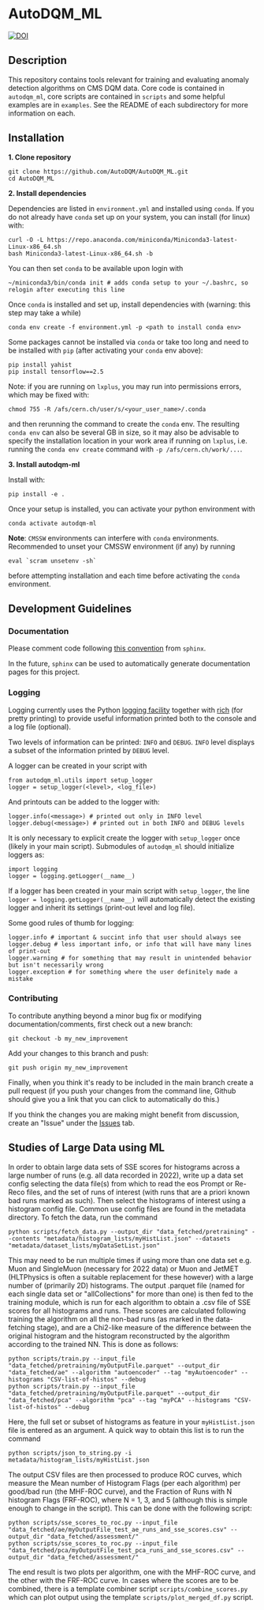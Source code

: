 # AutoDQM_ML
[![DOI](https://zenodo.org/badge/356313006.svg)](https://zenodo.org/badge/latestdoi/356313006)

## Description
This repository contains tools relevant for training and evaluating anomaly detection algorithms on CMS DQM data.
Core code is contained in `autodqm_ml`, core scripts are contained in `scripts` and some helpful examples are in `examples`.
See the README of each subdirectory for more information on each.

## Installation
**1. Clone repository**
```
git clone https://github.com/AutoDQM/AutoDQM_ML.git 
cd AutoDQM_ML
```
**2. Install dependencies**

Dependencies are listed in ```environment.yml``` and installed using `conda`. If you do not already have `conda` set up on your system, you can install (for linux) with:
```
curl -O -L https://repo.anaconda.com/miniconda/Miniconda3-latest-Linux-x86_64.sh
bash Miniconda3-latest-Linux-x86_64.sh -b
```
You can then set `conda` to be available upon login with
```
~/miniconda3/bin/conda init # adds conda setup to your ~/.bashrc, so relogin after executing this line
```

Once `conda` is installed and set up, install dependencies with (warning: this step may take a while)
```
conda env create -f environment.yml -p <path to install conda env>
```

Some packages cannot be installed via `conda` or take too long and need to be installed with `pip` (after activating your `conda` env above):
```
pip install yahist
pip install tensorflow==2.5
```

Note: if you are running on `lxplus`, you may run into permissions errors, which may be fixed with:
```
chmod 755 -R /afs/cern.ch/user/s/<your_user_name>/.conda
```
and then rerunning the command to create the `conda` env. The resulting `conda env` can also be several GB in size, so it may also be advisable to specify the installation location in your work area if running on `lxplus`, i.e. running the `conda env create` command with `-p /afs/cern.ch/work/...`.

**3. Install autodqm-ml**

Install with:
```
pip install -e .
```

Once your setup is installed, you can activate your python environment with
```
conda activate autodqm-ml
```

**Note**: `CMSSW` environments can interfere with `conda` environments. Recommended to unset your CMSSW environment (if any) by running
```
eval `scram unsetenv -sh`
```
before attempting installation and each time before activating the `conda` environment.

## Development Guidelines

### Documentation
Please comment code following [this convention](https://sphinx-rtd-tutorial.readthedocs.io/en/latest/docstrings.html) from `sphinx`.

In the future, `sphinx` can be used to automatically generate documentation pages for this project.

### Logging
Logging currently uses the Python [logging facility](https://docs.python.org/3/library/logging.html) together with [rich](https://github.com/willmcgugan/rich) (for pretty printing) to provide useful information printed both to the console and a log file (optional).

Two levels of information can be printed: `INFO` and `DEBUG`. `INFO` level displays a subset of the information printed by `DEBUG` level.

A logger can be created in your script with
```
from autodqm_ml.utils import setup_logger
logger = setup_logger(<level>, <log_file>)
```
And printouts can be added to the logger with:
```
logger.info(<message>) # printed out only in INFO level
logger.debug(<message>) # printed out in both INFO and DEBUG levels
```

It is only necessary to explicit create the logger with `setup_logger` once (likely in your main script). Submodules of `autodqm_ml` should initialize loggers as:
```
import logging
logger = logging.getLogger(__name__)
```
If a logger has been created in your main script with `setup_logger`, the line `logger = logging.getLogger(__name__)` will automatically detect the existing logger and inherit its settings (print-out level and log file).

Some good rules of thumb for logging:
```
logger.info # important & succint info that user should always see
logger.debug # less important info, or info that will have many lines of print-out
logger.warning # for something that may result in unintended behavior but isn't necessarily wrong
logger.exception # for something where the user definitely made a mistake
```

### Contributing
To contribute anything beyond a minor bug fix or modifying documentation/comments, first check out a new branch:
```
git checkout -b my_new_improvement
```
Add your changes to this branch and push:
```
git push origin my_new_improvement
```
Finally, when you think it's ready to be included in the main branch create a pull request (if you push your changes from the command line, Github should give you a link that you can click to automatically do this.) 

If you think the changes you are making might benefit from discussion, create an "Issue" under the [Issues](https://github.com/AutoDQM/AutoDQM_ML/issues) tab.

## Studies of Large Data using ML

In order to obtain large data sets of SSE scores for histograms across a large number of runs (e.g. all data recorded in 2022), write up a data set config selecting the data file(s) from which to read the eos Prompt or Re-Reco files, and the set of runs of interest (with runs that are a priori known bad runs marked as such). Then select the histograms of interest using a histogram config file. Common use config files are found in the metadata directory. To fetch the data, run the command
```
python scripts/fetch_data.py --output_dir "data_fetched/pretraining" --contents "metadata/histogram_lists/myHistList.json" --datasets "metadata/dataset_lists/myDataSetList.json"
```
This may need to be run multiple times if using more than one data set e.g. Muon and SingleMuon (necessary for 2022 data) or Muon and JetMET (HLTPhysics is often a suitable replacement for these however) with a large number of (primarily 2D) histograms. The output .parquet file (named for each single data set or "allCollections" for more than one) is then fed to the training module, which is run for each algorithm to obtain a .csv file of SSE scores for all histograms and runs. These scores are calculated following training the algorithm on all the non-bad runs (as marked in the data-fetching stage), and are a Chi2-like measure of the difference between the original histogram and the histogram reconstructed by the algorithm according to the trained NN. This is done as follows:
```
python scripts/train.py --input_file "data_fetched/pretraining/myOutputFile.parquet" --output_dir "data_fetched/ae" --algorithm "autoencoder" --tag "myAutoencoder" --histograms "CSV-list-of-histos" --debug
python scripts/train.py --input_file "data_fetched/pretraining/myOutputFile.parquet" --output_dir "data_fetched/pca" --algorithm "pca" --tag "myPCA" --histograms "CSV-list-of-histos" --debug
```
Here, the full set or subset of histograms as feature in your `myHistList.json` file is entered as an argument. A quick way to obtain this list is to run the command
```
python scripts/json_to_string.py -i metadata/histogram_lists/myHistList.json
```
The output CSV files are then processed to produce ROC curves, which measure the Mean number of Histogram Flags (per each algorithm) per good/bad run (the MHF-ROC curve), and the Fraction of Runs with N histogram Flags (FRF-ROC), where N = 1, 3, and 5 (although this is simple enough to change in the script). This can be done with the following script:
```
python scripts/sse_scores_to_roc.py --input_file "data_fetched/ae/myOutputFile_test_ae_runs_and_sse_scores.csv" --output_dir "data_fetched/assessment/"
python scripts/sse_scores_to_roc.py --input_file "data_fetched/pca/myOutputFile_test_pca_runs_and_sse_scores.csv" --output_dir "data_fetched/assessment/"
```
The end result is two plots per algorithm, one with the MHF-ROC curve, and the other with the FRF-ROC curve. In cases where the scores are to be combined, there is a template combiner script `scripts/combine_scores.py` which can plot output using the template `scripts/plot_merged_df.py` script.
